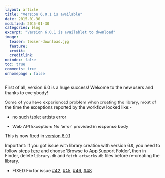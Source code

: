 ```yaml
---
layout: article
title: "Version 6.0.1 is available"
date: 2015-01-30
modified: 2015-01-30
categories: blog
excerpt: "Version 6.0.1 is availablet to download"
image:
  teaser: teaser-download.jpg
  feature:
  credit:
  creditlink:
noindex: false
toc: true
comments: true
onhomepage : false
---
```


First of all, version 6.0 is a huge success! 
Welcome to the new users and thanks to everybody!

Some of you have experienced problem when creating the library, most of the time the exceptions reported by the workflow looked like:-

* no such table: artists error

* Web API Exception: No ’error’ provided in response body

This is now fixed in [version 6.0.1](https://github.com/packal/repository/raw/master/com.vdesabou.spotify.mini.player/spotifyminiplayer.alfredworkflow)

Important: If you got issue with library creation with version 6.0, you need to follow steps [here](http://alfred-spotify-mini-player.com/articles/support/) and choose 'Browse to App Support Folder', then in Finder, delete `library.db` and `fetch_artworks.db` files before re-creating the library.

* <span class="badge danger">FIXED</span> Fix for issue [#42](https://github.com/vdesabou/alfred-spotify-mini-player/issues/42), [#45](https://github.com/vdesabou/alfred-spotify-mini-player/issues/45), [#46](https://github.com/vdesabou/alfred-spotify-mini-player/issues/46), [#48](https://github.com/vdesabou/alfred-spotify-mini-player/issues/48)